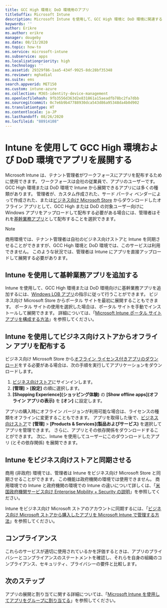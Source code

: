 ```yaml
---
title: GCC High 環境と DoD 環境用のアプリ
titleSuffix: Microsoft Intune
description: Microsoft Intune を使用して、GCC High 環境と DoD 環境に関連するアプリについて説明します。
keywords: ''
author: Erikre
ms.author: erikre
manager: dougeby
ms.date: 08/13/2020
ms.topic: how-to
ms.service: microsoft-intune
ms.subservice: apps
ms.localizationpriority: high
ms.technology: ''
ms.assetid: 29329f86-1aa5-434f-9925-8dc28bf35348
ms.reviewer: mghadial
ms.suite: ems
search.appverid: MET150
ms.custom: intune-azure
ms.collection: M365-identity-device-management
ms.openlocfilehash: 9fb3556d363d2e831861a15aeadfb78bc2fa7dbb
ms.sourcegitcommit: 0c7e6b9b47788930dca543d86a95348da4b0d902
ms.translationtype: HT
ms.contentlocale: ja-JP
ms.lasthandoff: 08/26/2020
ms.locfileid: "88914108"
---
```

# <a name="deploying-apps-using-intune-on-the-gcc-high-and-dod-environments"></a>Intune を使用して GCC High 環境および DoD 環境でアプリを展開する 

Microsoft Intune は、テナント管理者がワークフォースにアプリを配布するために使用できます。 ワークフォースは会社の従業員で、アプリのユーザーです。 GCC High 環境または DoD 環境で Intune から展開できるアプリには多くの種類があります。 管理者が、カスタム作成された、サード パーティ ベンダーによって作成された、または[ビジネス向け Microsoft Store](https://businessstore.microsoft.com/store) からダウンロードしたオフライン アプリとして、GCC High または DoD の対象ユーザー向けに Windows アプリをアップロードして配布する必要がある場合には、管理者はそれを[基幹業務アプリ](apps-add.md#app-types-in-microsoft-intune)として配布することを選択できます。  

> [!NOTE]
> 商用環境では、テナント管理者は自社のビジネス向けストアと Intune を同期させることができますが、GCC High 環境と DoD 環境では、このサービスは利用できません。 このような状況では、管理者は Intune にアプリを直接アップロードして展開する必要があります。  

## <a name="add-line-of-business-apps-using-intune"></a>Intune を使用して基幹業務アプリを追加する 

Intune を使用して、GCC High 環境または DoD 環境向けに基幹業務アプリを追加するには、[Windows LOB アプリ](lob-apps-windows.md)の指示に従って行うことができます。 ビジネス向け Microsoft Store からポータル サイトを最初に展開することもできます。 ポータル サイトの使用を選択した場合は、ポータル サイトを手動でインストールして展開できます。 詳細については、「[Microsoft Intune ポータル サイト アプリを構成する方法](company-portal-app.md)」を参照してください。 

## <a name="distribute-offline-apps-from-the-store-for-business-using-intune"></a>Intune を使用してビジネス向けストアからオフライン アプリを配布する  

ビジネス向け Microsoft Store から[オフライン ライセンス付きアプリのダウンロード](/microsoft-store/distribute-offline-apps#download-an-offline-licensed-app)をする必要がある場合は、次の手順を実行してアプリケーションをダウンロードします。 

1. [ビジネス向けストア](https://businessstore.microsoft.com/)にサインインします。
2. **[管理]**  >  **[設定]** の順に選択します。
3. **[Shopping Experience]\(ショッピング体験\)** の **[Show offline apps]\(オフライン アプリの表示\)** を **[オン]** に設定します。

アプリの購入時にオフライン バージョンが利用可能な場合は、ライセンスの種類をオフラインに変更することもできます。 アプリを取得した後で、[ビジネス向けストア](https://businessstore.microsoft.com/)で **[管理]** > **[Products & Services]\(製品およびサービス\)** を選択してアプリを管理できます。 さらに、アプリとその依存関係をダウンロードすることができます。 次に、Intune を使用してユーザーにこのダウンロードしたアプリ (とその依存関係) を展開できます。  

## <a name="syncing-intune-to-the-store-for-business"></a>Intune をビジネス向けストアと同期させる 

商用 (非政府) 環境では、管理者は Intune をビジネス向け Microsoft Store と同期させることができます。 この機能は政府機関の環境では使用できません。 商用環境での Intune と政府機関の環境での Intune の違いについて詳しくは、「[米国政府機関サービス向け Enterprise Mobility + Security の説明](/enterprise-mobility-security/solutions/ems-govt-service-description)」を参照してください。  

Intune をビジネス向け Microsoft ストアのアカウントに同期するには、「[ビジネス向け Microsoft ストアから購入したアプリを Microsoft Intune で管理する方法](windows-store-for-business.md)」を参照してください。  

## <a name="compliance"></a>コンプライアンス 

これらのサービスが適切に使用されているかを評価するときは、アプリのプライバシーとコンプライアンスのステートメントを確認し、それらを自身の組織のコンプライアンス、セキュリティ、プライバシーの要件と比較します。   

## <a name="next-steps"></a>次のステップ

アプリの展開と割り当てに関する詳細については、「[Microsoft Intune を使用してアプリをグループに割り当てる](apps-deploy.md)」を参照してください。

